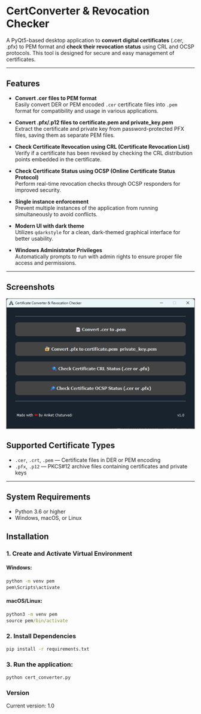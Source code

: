 # CertConverter & Revocation Checker

A PyQt5-based desktop application to **convert digital certificates** (.cer, .pfx) to PEM format and **check their revocation status** using CRL and OCSP protocols. This tool is designed for secure and easy management of certificates.

---

## Features

- **Convert .cer files to PEM format**  
  Easily convert DER or PEM encoded `.cer` certificate files into `.pem` format for compatibility and usage in various applications.

- **Convert .pfx/.p12 files to certificate.pem and private_key.pem**  
  Extract the certificate and private key from password-protected PFX files, saving them as separate PEM files.

- **Check Certificate Revocation using CRL (Certificate Revocation List)**  
  Verify if a certificate has been revoked by checking the CRL distribution points embedded in the certificate.

- **Check Certificate Status using OCSP (Online Certificate Status Protocol)**  
  Perform real-time revocation checks through OCSP responders for improved security.

- **Single instance enforcement**  
  Prevent multiple instances of the application from running simultaneously to avoid conflicts.

- **Modern UI with dark theme**  
  Utilizes `qdarkstyle` for a clean, dark-themed graphical interface for better usability.

- **Windows Administrator Privileges**  
  Automatically prompts to run with admin rights to ensure proper file access and permissions.

---

## Screenshots

![App GUI](https://github.com/Aniketc068/CertCheckAndConvert/blob/main/GUI.png)

## Supported Certificate Types

- `.cer`, `.crt`, `.pem` — Certificate files in DER or PEM encoding  
- `.pfx`, `.p12` — PKCS#12 archive files containing certificates and private keys

---

## System Requirements

- Python 3.6 or higher
- Windows, macOS, or Linux

## Installation

### 1. Create and Activate Virtual Environment

#### Windows:
```cmd
python -m venv pem
pem\Scripts\activate
```

#### macOS/Linux:
```cmd
python3 -m venv pem
source pem/bin/activate
```

### 2. Install Dependencies
```cmd
pip install -r requirements.txt
```
### 3. Run the application:
```cmd
python cert_converter.py
```

### Version
Current version: 1.0
